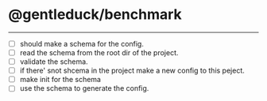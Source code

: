 # @gentleduck/benchmark




---
- [ ] should make a schema for the config.
- [ ] read the schema from the root dir of the project.
- [ ] validate the schema.
- [ ] if there' snot shcema in the project make a new config to this peject.
- [ ] make init for the schema 
- [ ] use the schema to generate the config.
